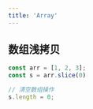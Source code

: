 ```yaml
---
title: 'Array'
---
```


## 数组浅拷贝

```js
const arr = [1, 2, 3];
const s = arr.slice(0)

// 清空数组操作
s.length = 0;

```